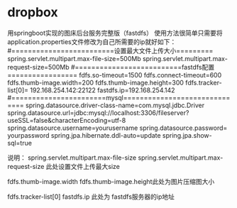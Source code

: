# dropbox
用springboot实现的图床后台服务完整版（fastdfs）
使用方法很简单只需要将application.properties文件修改为自己所需要的ip就好如下：
#=========================设置最大文件上传大小=========
spring.servlet.multipart.max-file-size=500Mb
spring.servlet.multipart.max-request-size=500Mb
#==========================fastdfs配置=================
fdfs.so-timeout=1500
fdfs.connect-timeout=600
fdfs.thumb-image.width=200
fdfs.thumb-image.height=300
fdfs.tracker-list[0]= 192.168.254.142:22122
fastdfs.ip=192.168.254.142
#=======================mysql==============================
spring.datasource.driver-class-name=com.mysql.jdbc.Driver
spring.datasource.url=jdbc:mysql://localhost:3306/fileserver?useSSL=false&characterEncoding=utf-8
spring.datasource.username=yourusername
spring.datasource.password= yourpassword
spring.jpa.hibernate.ddl-auto=update
spring.jpa.show-sql=true

说明：
spring.servlet.multipart.max-file-size
spring.servlet.multipart.max-request-size 此处设置文件上传最大size

fdfs.thumb-image.width
fdfs.thumb-image.height此处为图片压缩图大小

fdfs.tracker-list[0]
fastdfs.ip 此处为 fastdfs服务器的ip地址
